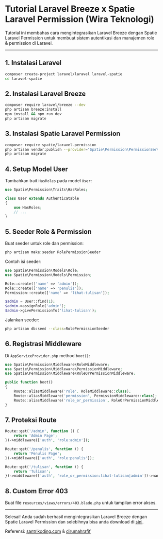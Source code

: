 # Tutorial Laravel Breeze x Spatie Laravel Permission (Wira Teknologi)

Tutorial ini membahas cara mengintegrasikan Laravel Breeze dengan Spatie Laravel Permission untuk membuat sistem autentikasi dan manajemen role & permission di Laravel.

---

## 1. Instalasi Laravel

```bash
composer create-project laravel/laravel laravel-spatie
cd laravel-spatie
```

## 2. Instalasi Laravel Breeze

```bash
composer require laravel/breeze --dev
php artisan breeze:install
npm install && npm run dev
php artisan migrate
```

## 3. Instalasi Spatie Laravel Permission

```bash
composer require spatie/laravel-permission
php artisan vendor:publish --provider="Spatie\Permission\PermissionServiceProvider"
php artisan migrate
```

## 4. Setup Model User

Tambahkan trait `HasRoles` pada model `User`:

```php
use Spatie\Permission\Traits\HasRoles;

class User extends Authenticatable
{
    use HasRoles;
    // ...
}
```

## 5. Seeder Role & Permission

Buat seeder untuk role dan permission:

```php
php artisan make:seeder RolePermissionSeeder
```

Contoh isi seeder:

```php
use Spatie\Permission\Models\Role;
use Spatie\Permission\Models\Permission;

Role::create(['name' => 'admin']);
Role::create(['name' => 'penulis']);
Permission::create(['name' => 'lihat-tulisan']);

$admin = User::find(1);
$admin->assignRole('admin');
$admin->givePermissionTo('lihat-tulisan');
```

Jalankan seeder:

```bash
php artisan db:seed --class=RolePermissionSeeder
```

## 6. Registrasi Middleware

Di `AppServiceProvider.php` method `boot()`:

```php
use Spatie\Permission\Middleware\RoleMiddleware;
use Spatie\Permission\Middleware\PermissionMiddleware;
use Spatie\Permission\Middleware\RoleOrPermissionMiddleware;

public function boot()
{
    Route::aliasMiddleware('role', RoleMiddleware::class);
    Route::aliasMiddleware('permission', PermissionMiddleware::class);
    Route::aliasMiddleware('role_or_permission', RoleOrPermissionMiddleware::class);
}
```

## 7. Proteksi Route

```php
Route::get('/admin', function () {
    return 'Admin Page';
})->middleware(['auth', 'role:admin']);

Route::get('/penulis', function () {
    return 'Penulis Page';
})->middleware(['auth', 'role:penulis']);

Route::get('/tulisan', function () {
    return 'Tulisan';
})->middleware(['auth', 'role_or_permission:lihat-tulisan|admin'])->name('tulisan');
```

## 8. Custom Error 403

Buat file `resources/views/errors/403.blade.php` untuk tampilan error akses.

---

Selesai! Anda sudah berhasil mengintegrasikan Laravel Breeze dengan Spatie Laravel Permission dan selebihnya bisa anda download di [sini](https://drive.google.com/file/d/1flNdy6IbqYeMmV3fKHbroz69pL_JHj3b/view?usp=sharing).

Referensi: [santrikoding.com](https://santrikoding.com/tutorial/laravel-breeze-spatie-laravel-permission) & [dirumahrafif](https://youtu.be/gny17Yln1Nw?si=4B1kngYqWhcSI5ih)
